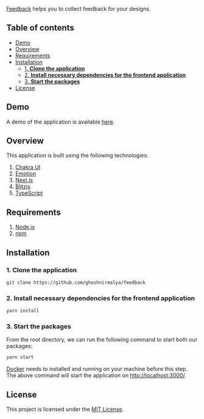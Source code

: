[Feedback](https://feedback-alpha.vercel.app/) helps you to collect feedback for your designs.

## Table of contents

<!-- START doctoc generated TOC please keep comment here to allow auto update -->
<!-- DON'T EDIT THIS SECTION, INSTEAD RE-RUN doctoc TO UPDATE -->

- [Demo](#demo)
- [Overview](#overview)
- [Requirements](#requirements)
- [Installation](#installation)
  - [1. **Clone the application**](#1-clone-the-application)
  - [2. **Install necessary dependencies for the frontend application**](#2-install-necessary-dependencies-for-the-frontend-application)
  - [3. **Start the packages**](#3-start-the-packages)
- [License](#license)

<!-- END doctoc generated TOC please keep comment here to allow auto update -->

## Demo

A demo of the application is available [here](https://feedback-alpha.vercel.app/).

## Overview

This application is built using the following technologies:

1. [Chakra UI](https://chakra-ui.com/)
2. [Emotion](https://emotion.sh/)
3. [Next.js](https://nextjs.org/)
4. [Blitzjs](https://blitzjs.com/)
5. [TypeScript](https://www.typescriptlang.org/)

## Requirements

1. [Node.js](https://nodejs.org/)
2. [npm](https://www.npmjs.com/)

## Installation

### 1. **Clone the application**

```sh
git clone https://github.com/ghoshnirmalya/feedback
```

### 2. **Install necessary dependencies for the frontend application**

```sh
yarn install
```

### 3. **Start the packages**

From the root directory, we can run the following command to start both our packages:

```sh
yarn start
```

[Docker](https://www.docker.com/) needs to installed and running on your machine before this step. The above command will start the application on [http://localhost:3000/](http://localhost:3000).

## License

This project is licensed under the [MIT License](https://opensource.org/licenses/MIT).
